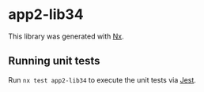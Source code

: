 # app2-lib34

This library was generated with [Nx](https://nx.dev).

## Running unit tests

Run `nx test app2-lib34` to execute the unit tests via [Jest](https://jestjs.io).
